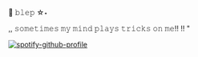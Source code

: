 🦇           𝚋𝚕𝚎𝚙                         ☆⋆


 ,,      𝚜𝚘𝚖𝚎𝚝𝚒𝚖𝚎𝚜 𝚖𝚢 𝚖𝚒𝚗𝚍 𝚙𝚕𝚊𝚢𝚜 𝚝𝚛𝚒𝚌𝚔𝚜 𝚘𝚗 𝚖𝚎!!    !!  "

[![spotify-github-profile](https://spotify-github-profile.kittinanx.com/api/view?uid=31newi2imqx6oawnonuoik5iytmi&cover_image=true&theme=natemoo-re&show_offline=false&background_color=ffffff&interchange=false&profanity=false&bar_color=ffb5af&bar_color_cover=false)](https://github.com/kittinan/spotify-github-profile)  

